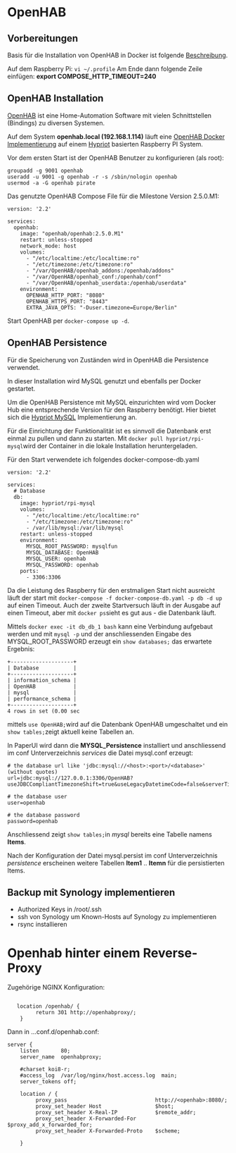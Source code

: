 # OpenHAB

## Vorbereitungen

Basis für die Installation von OpenHAB in Docker ist folgende [Beschreibung](https://www.openhab.org/docs/installation/docker.html).

Auf dem Raspberry Pi: ```vi ~/.profile```
Am Ende dann folgende Zeile einfügen:
**export COMPOSE\_HTTP\_TIMEOUT=240**


## OpenHAB Installation
[OpenHAB](https://www.openhab.org) ist eine Home-Automation Software mit vielen Schnittstellen (Bindings) zu diversen Systemen.

Auf dem System **openhab.local (192.168.1.114)** läuft eine [OpenHAB Docker Implementierung](https://hub.docker.com/r/openhab/openhab) auf einem [Hypriot](https://blog.hypriot.com) basierten Raspberry PI System.

Vor dem ersten Start ist der OpenHAB Benutzer zu konfigurieren (als root):

```
groupadd -g 9001 openhab
useradd -u 9001 -g openhab -r -s /sbin/nologin openhab
usermod -a -G openhab pirate
```

Das genutzte OpenHAB Compose File für die Milestone Version 2.5.0.M1:

```
version: '2.2'

services:
  openhab:
    image: "openhab/openhab:2.5.0.M1"
    restart: unless-stopped
    network_mode: host
    volumes:
      - "/etc/localtime:/etc/localtime:ro"
      - "/etc/timezone:/etc/timezone:ro"
      - "/var/OpenHAB/openhab_addons:/openhab/addons"
      - "/var/OpenHAB/openhab_conf:/openhab/conf"
      - "/var/OpenHAB/openhab_userdata:/openhab/userdata"
    environment:
      OPENHAB_HTTP_PORT: "8080"
      OPENHAB_HTTPS_PORT: "8443"
      EXTRA_JAVA_OPTS: "-Duser.timezone=Europe/Berlin"
```

Start OpenHAB per ```docker-compose up -d```.

## OpenHAB Persistence

Für die Speicherung von Zuständen wird in OpenHAB die Persistence verwendet.

In dieser Installation wird MySQL genutzt und ebenfalls per Docker gestartet.

Um die OpenHAB Persistence mit MySQL einzurichten wird vom Docker Hub eine entsprechende Version für den Raspberry benötigt. Hier bietet sich die [Hypriot MySQL](https://hub.docker.com/r/hypriot/rpi-mysql/) Implementierung an.

Für die Einrichtung der Funktionalität ist es sinnvoll die Datenbank erst einmal zu pullen und dann zu starten. 
Mit ```docker pull hypriot/rpi-mysql```wird der Container in die lokale Installation heruntergeladen.

Für den Start verwendete ich folgendes docker-compose-db.yaml

```
version: '2.2'

services:
  # Database
  db:
    image: hypriot/rpi-mysql
    volumes:
      - "/etc/localtime:/etc/localtime:ro"
      - "/etc/timezone:/etc/timezone:ro"
      - /var/lib/mysql:/var/lib/mysql
    restart: unless-stopped
    environment:
      MYSQL_ROOT_PASSWORD: mysqlfun
      MYSQL_DATABASE: OpenHAB
      MYSQL_USER: openhab
      MYSQL_PASSWORD: openhab
    ports:
      - 3306:3306
```

Da die Leistung des Raspberry für den erstmaligen Start nicht ausreicht läuft der start mit ```docker-compose -f docker-compose-db.yaml -p db -d up``` auf einen Timeout. Auch der zweite Startversuch läuft in der Ausgabe auf einen Timeout, aber mit ```docker ps```sieht es gut aus - die Datenbank läuft.

Mittels ```docker exec -it db_db_1 bash``` kann eine Verbindung aufgebaut werden und mit ```mysql -p``` und der anschliessenden Eingabe des MYSQL\_ROOT\_PASSWORD erzeugt ein ```show databases;``` das erwartete Ergebnis:

```
+--------------------+
| Database           |
+--------------------+
| information_schema |
| OpenHAB            |
| mysql              |
| performance_schema |
+--------------------+
4 rows in set (0.00 sec
```

mittels ```use OpenHAB;```wird auf die Datenbank OpenHAB umgeschaltet und ein ```show tables;```zeigt aktuell keine Tabellen an.


In PaperUI wird dann die **MYSQL_Persistence** installiert und anschliessend im conf Unterverzeichnis *services* die Datei mysql.conf erzeugt:

```
# the database url like 'jdbc:mysql://<host>:<port>/<database>' (without quotes)
url=jdbc:mysql://127.0.0.1:3306/OpenHAB?useJDBCCompliantTimezoneShift=true&useLegacyDatetimeCode=false&serverTimezone=Europe/Berlin

# the database user
user=openhab

# the database password
password=openhab
```
Anschliessend zeigt ```show tables;```in *mysql* bereits eine Tabelle namens **Items**.

Nach der Konfiguration der Datei mysql.persist im conf Unterverzeichnis *persistence* erscheinen weitere Tabellen **Item1** .. **Itemn** für die persistierten Items.


## Backup mit Synology implementieren

- Authorized Keys in /root/.ssh 
- ssh von Synology um Known-Hosts auf Synology zu implementieren
- rsync installieren


# Openhab hinter einem Reverse-Proxy

Zugehörige NGINX Konfiguration:

```

   location /openhab/ {
         return 301 http://openhabproxy/;
    }
```

Dann in ...conf.d/openhab.conf:

```
server {
    listen       80;
    server_name  openhabproxy;

    #charset koi8-r;
    #access_log  /var/log/nginx/host.access.log  main;
    server_tokens off;

    location / {
         proxy_pass                            http://<openhab>:8080/;
         proxy_set_header Host                 $host;
         proxy_set_header X-Real-IP            $remote_addr;
         proxy_set_header X-Forwarded-For      $proxy_add_x_forwarded_for;
         proxy_set_header X-Forwarded-Proto    $scheme;
  
    }
```